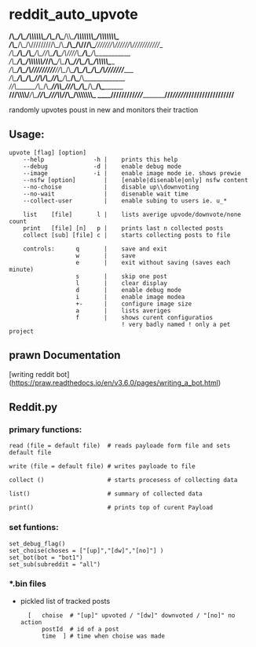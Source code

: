 # reddit\_auto\_upvote

__/\\\________/\\\__/\\\\\\\\\\\\\____/\\\________/\\\_______/\\\\\_______/\\\\\\\\\\\\\\\__/\\\\\\\\\\\\\\\_        
 _\/\\\_______\/\\\_\/\\\/////////\\\_\/\\\_______\/\\\_____/\\\///\\\____\///////\\\/////__\/\\\///////////__       
  _\/\\\_______\/\\\_\/\\\_______\/\\\_\//\\\______/\\\____/\\\/__\///\\\________\/\\\_______\/\\\_____________      
   _\/\\\_______\/\\\_\/\\\\\\\\\\\\\/___\//\\\____/\\\____/\\\______\//\\\_______\/\\\_______\/\\\\\\\\\\\_____     
    _\/\\\_______\/\\\_\/\\\/////////______\//\\\__/\\\____\/\\\_______\/\\\_______\/\\\_______\/\\\///////______    
     _\/\\\_______\/\\\_\/\\\________________\//\\\/\\\_____\//\\\______/\\\________\/\\\_______\/\\\_____________   
      _\//\\\______/\\\__\/\\\_________________\//\\\\\_______\///\\\__/\\\__________\/\\\_______\/\\\_____________  
       __\///\\\\\\\\\/___\/\\\__________________\//\\\__________\///\\\\\/___________\/\\\_______\/\\\\\\\\\\\\\\\_ 
        ____\/////////_____\///____________________\///_____________\/////_____________\///________\///////////////__

randomly upvotes poust in new and monitors their traction

## Usage:

```usage
upvote [flag] [option] 
	--help              -h |	prints this help
	--debug             -d |	enable debug mode
	--image             -i |	enable image mode ie. shows prewie
	--nsfw [option]        |	[enable|disenable|only] nsfw content
	--no-choise            |	disable up\\downvoting
	--no-wait              |	disenable wait time
	--collect-user         |	enable subing to users ie. u_*

	list    [file]       l |	lists averige upvode/downvote/none count
	print   [file] [n]   p |	prints last n collected posts 
	collect [sub] [file] c |	starts collecting posts to file
	
	controls:      q       |	save and exit
	               w       |	save
	               e       |	exit without saving (saves each minute)
	               s       |	skip one post
	               l       |	clear display
	               d       |	enable debug mode
	               i       |	enable image modea
	               +-      |	configure image size
	               a       |	lists averiges 
	               f       |	shows curent configuratios
	                        	! very badly named ! only a pet project
```



## prawn Documentation
 [writing reddit bot] (https://praw.readthedocs.io/en/v3.6.0/pages/writing_a_bot.html)




## Reddit.py
	

### primary functions:
	read (file = default file)  # reads payloade form file and sets default file

	write (file = default file) # writes payloade to file

	collect ()					# starts procesess of collecting data

	list()						# summary of collected data

	print()						# prints top of curent Payload


### set funtions:
	
	set_debug_flag()
	set_choise(choses = ["[up]","[dw]","[no]"] )
	set_bot(bot = "bot1")
	set_sub(subreddit = "all")

### \*.bin files
+ pickled list of tracked posts 

		[ 	choise 	# "[up]" upvoted / "[dw]" downvoted / "[no]" no action
			postId 	# id of a post
			time  ]	# time when choise was made
